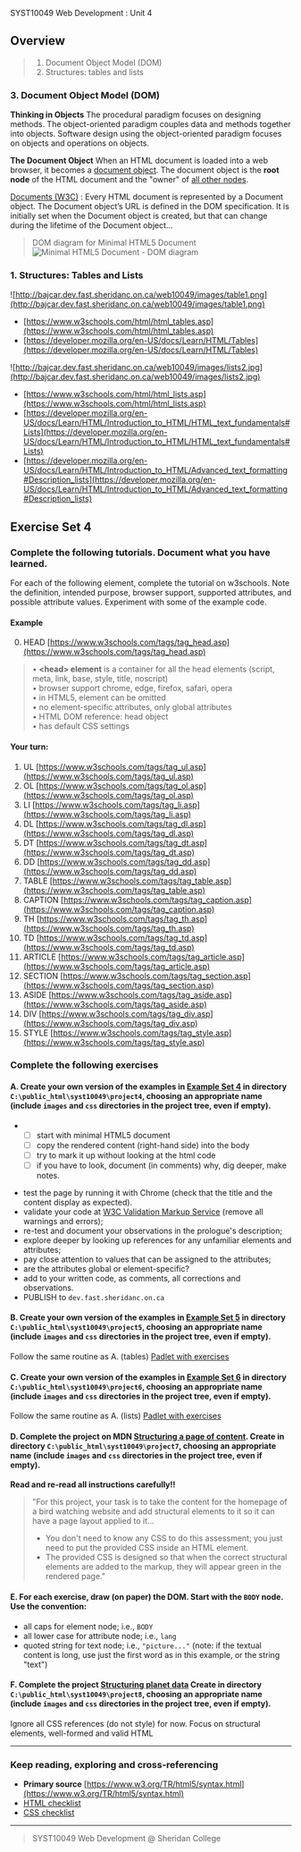 SYST10049 Web Development
: Unit 4

## Overview
> 1. Document Object Model (DOM)
> 2. Structures: tables and lists


### 3. Document Object Model (DOM)
**Thinking in Objects** The procedural paradigm focuses on designing methods. The object-oriented paradigm couples data and methods together into objects. Software design using the object-oriented paradigm focuses on objects and operations on objects.

**The Document Object** When an HTML document is loaded into a web browser, it becomes a  [document object](http://www.w3schools.com/jsref/dom_obj_document.asp). The document object is the **root node** of the HTML document and the "owner" of  [all other nodes](http://www.w3schools.com/jsref/dom_obj_document.asp).

[Documents (W3C)](https://www.w3.org/TR/html52/dom.html#documents)
: Every HTML document is represented by a Document object. The Document object’s URL is defined in the DOM specification. It is initially set when the Document object is created, but that can change during the lifetime of the Document object...


 >DOM diagram for Minimal HTML5 Document
![Minimal HTML5 Document - DOM diagram](http://bajcar.dev.fast.sheridanc.on.ca/project_assets/images10199/minHtml.svg)



### 1. Structures: Tables and Lists
![http://bajcar.dev.fast.sheridanc.on.ca/web10049/images/table1.png](http://bajcar.dev.fast.sheridanc.on.ca/web10049/images/table1.png)

* [https://www.w3schools.com/html/html_tables.asp](https://www.w3schools.com/html/html_tables.asp)
* [https://developer.mozilla.org/en-US/docs/Learn/HTML/Tables](https://developer.mozilla.org/en-US/docs/Learn/HTML/Tables)

![http://bajcar.dev.fast.sheridanc.on.ca/web10049/images/lists2.jpg](http://bajcar.dev.fast.sheridanc.on.ca/web10049/images/lists2.jpg)
* [https://www.w3schools.com/html/html_lists.asp](https://www.w3schools.com/html/html_lists.asp)
* [https://developer.mozilla.org/en-US/docs/Learn/HTML/Introduction_to_HTML/HTML_text_fundamentals#Lists](https://developer.mozilla.org/en-US/docs/Learn/HTML/Introduction_to_HTML/HTML_text_fundamentals#Lists)
* [https://developer.mozilla.org/en-US/docs/Learn/HTML/Introduction_to_HTML/Advanced_text_formatting#Description_lists](https://developer.mozilla.org/en-US/docs/Learn/HTML/Introduction_to_HTML/Advanced_text_formatting#Description_lists)

## Exercise Set 4

### Complete the following tutorials. Document what you have learned.
For each of the following element, complete the tutorial on w3schools.  Note the definition, intended purpose, browser support, supported attributes, and possible attribute values. Experiment with some of the example code.
#### Example
0. HEAD [https://www.w3schools.com/tags/tag_head.asp](https://www.w3schools.com/tags/tag_head.asp)
> &bull; **&lt;head> element** is a container for all the head elements (script, meta, link, base, style, title, noscript)<br> &bull; browser support chrome, edge, firefox, safari, opera<br> &bull; in HTML5, element can be omitted<br> &bull; no element-specific attributes, only global attributes<br> &bull; HTML DOM reference: head object<br> &bull; has default CSS settings

#### Your turn:
1. UL [https://www.w3schools.com/tags/tag_ul.asp](https://www.w3schools.com/tags/tag_ul.asp)
2. OL [https://www.w3schools.com/tags/tag_ol.asp](https://www.w3schools.com/tags/tag_ol.asp)
3. LI [https://www.w3schools.com/tags/tag_li.asp](https://www.w3schools.com/tags/tag_li.asp)
4. DL [https://www.w3schools.com/tags/tag_dl.asp](https://www.w3schools.com/tags/tag_dl.asp)
5. DT [https://www.w3schools.com/tags/tag_dt.asp](https://www.w3schools.com/tags/tag_dt.asp)
6. DD [https://www.w3schools.com/tags/tag_dd.asp](https://www.w3schools.com/tags/tag_dd.asp)
7. TABLE [https://www.w3schools.com/tags/tag_table.asp](https://www.w3schools.com/tags/tag_table.asp)
8. CAPTION [https://www.w3schools.com/tags/tag_caption.asp](https://www.w3schools.com/tags/tag_caption.asp)
9. TH [https://www.w3schools.com/tags/tag_th.asp](https://www.w3schools.com/tags/tag_th.asp)
10. TD [https://www.w3schools.com/tags/tag_td.asp](https://www.w3schools.com/tags/tag_td.asp)
11. ARTICLE [https://www.w3schools.com/tags/tag_article.asp](https://www.w3schools.com/tags/tag_article.asp)
12. SECTION [https://www.w3schools.com/tags/tag_section.asp](https://www.w3schools.com/tags/tag_section.asp)
13. ASIDE [https://www.w3schools.com/tags/tag_aside.asp](https://www.w3schools.com/tags/tag_aside.asp)
14. DIV [https://www.w3schools.com/tags/tag_div.asp](https://www.w3schools.com/tags/tag_div.asp)
15. STYLE [https://www.w3schools.com/tags/tag_style.asp](https://www.w3schools.com/tags/tag_style.asp)


### Complete the following exercises

#### A. Create your own version of the examples in  [Example Set 4](http://bajcar.dev.fast.sheridanc.on.ca/web10049/gridCards_examples_04.html) in directory `C:\public_html\syst10049\project4`, choosing an appropriate name (include `images` and `css` directories in the project tree, even if empty).
-
	 - [ ] start with minimal HTML5 document
	 - [ ] copy the rendered content (right-hand side) into the body
	 - [ ] try to mark it up without looking at the html code
	 - [ ] if you have to look, document (in comments) why, dig deeper, make notes.
* test the page by running it with Chrome (check that the title and the content display as expected).
* validate your code at [W3C Validation Markup Service](https://validator.w3.org) (remove all warnings and errors);
* re-test and document your observations in the prologue's description;
* explore deeper by looking up references for any unfamiliar elements and attributes; 
* pay close attention to values that can be assigned to the attributes; 
* are the attributes global or element-specific?
* add to your written code, as comments, all corrections and observations.
* PUBLISH to `dev.fast.sheridanc.on.ca`


#### B. Create your own version of the examples in  [Example Set 5](http://bajcar.dev.fast.sheridanc.on.ca/web10049/gridCards_examples_05.html) in directory `C:\public_html\syst10049\project5`, choosing an appropriate name (include `images` and `css` directories in the project tree, even if empty). 
Follow the same routine as A. (tables)
[Padlet with exercises](https://padlet.com/ellen_bajcar/bbpo9guhtfxs)

#### C. Create your own version of the examples in  [Example Set 6](http://bajcar.dev.fast.sheridanc.on.ca/web10049/gridCards_examples_06.html) in directory `C:\public_html\syst10049\project6`, choosing an appropriate name (include `images` and `css` directories in the project tree, even if empty).
Follow the same routine as A. (lists)
[Padlet with exercises](https://padlet.com/ellen_bajcar/ofcrakue7fyy)

#### D. Complete the project on MDN [Structuring a page of content](https://developer.mozilla.org/en-US/docs/Learn/HTML/Introduction_to_HTML/Structuring_a_page_of_content). Create in directory `C:\public_html\syst10049\project7`, choosing an appropriate name (include `images` and `css` directories in the project tree, even if empty).
**Read and re-read all instructions carefully!!**
> "For this project, your task is to take the content for the homepage of a bird watching website and add structural elements to it so it can have a page layout applied to it...
> -   You don't need to know any CSS to do this assessment; you just need to put the provided CSS inside an HTML element.
> -   The provided CSS is designed so that when the correct structural elements are added to the markup, they will appear green in the rendered page."

#### E. For each exercise, draw (on paper) the DOM. Start with the `BODY` node. Use the convention:
* all caps for element node; i.e., `BODY`
* all lower case for attribute node; i.e., `lang`
* quoted string for text node; i.e., `"picture..."` (note: if the textual content is long, use just the first word as in this example, or the string "text")

#### F. Complete the project [Structuring planet data](https://developer.mozilla.org/en-US/docs/Learn/HTML/Tables/Structuring_planet_data) Create in directory `C:\public_html\syst10049\project8`, choosing an appropriate name (include `images` and `css` directories in the project tree, even if empty).
Ignore all CSS references (do not style) for now.  Focus on structural elements, well-formed and valid HTML

---

### Keep reading, exploring and cross-referencing
* **Primary source** [https://www.w3.org/TR/html5/syntax.html](https://www.w3.org/TR/html5/syntax.html)
* [HTML checklist](http://bajcar.dev.fast.sheridanc.on.ca/web10049/checklists/htmlSheet.html)
* [CSS checklist](http://bajcar.dev.fast.sheridanc.on.ca/web10049/checklists/cssSheet.html)

---
> SYST10049 Web Development @ Sheridan College
